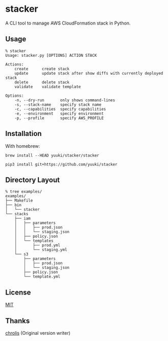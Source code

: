 # stacker

[license]: https://github.com/yuuki/stacker/blob/master/LICENSE

A CLI tool to manage AWS CloudFormation stack in Python.

## Usage

```shell
% stacker
Usage: stacker.py [OPTIONS] ACTION STACK

Actions:
    create      create stack
    update      update stack after show diffs with currently deployed stack
    delete      delete stack
    validate    validate template

Options:
    -n, --dry-run       only shows command-lines
    -s, --stack-name    specify stack name
    -c, --capabilities  specify capabilities
    -e, --environment   specify environment
    -p, --profile       specify AWS_PROFILE
```

## Installation

With homebrew:

```shell
brew install --HEAD yuuki/stacker/stacker
```

```shell
pip3 install git+https://github.com/yuuki/stacker
```

## Directory Layout

```shell
% tree examples/
examples/
├── Makefile
├── bin
│   └── stacker
└── stacks
    ├── iam
    │   ├── parameters
    │   │   ├── prod.json
    │   │   └── staging.json
    │   ├── policy.json
    │   └── templates
    │       ├── prod.yml
    │       └── staging.yml
    └── s3
        ├── parameters
        │   ├── prod.json
        │   └── staging.json
        ├── policy.json
        └── template.yml
```

## License

[MIT][license]

## Thanks

[chrolis](https://github.com/chrolis) (Original version writer)
